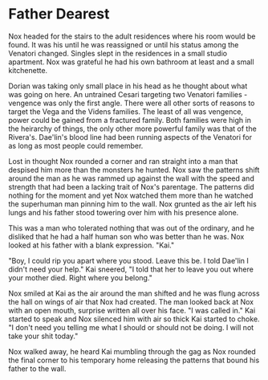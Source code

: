 # Father Dearest

Nox headed for the stairs to the adult residences where his room would be found.  It was his until he was reassigned or until his status among the Venatori changed.  Singles slept in the residences in a small studio apartment.  Nox was grateful he had his own bathroom at least and a small kitchenette. 

Dorian was taking only small place in his head as he thought about what was going on here.  An untrained Cesari targeting two Venatori families - vengence was only the first angle.  There were all other sorts of reasons to target the Vega and the Videns families.  The least of all was vengence, power could be gained from a fractured family.  Both families were high in the heirarchy of things, the only other more powerful family was that of the Rivera's.  Dae'lin's blood line had been running aspects of the Venatori for as long as most people could remember.

Lost in thought Nox rounded a corner and ran straight into a man that despised him more than the monsters he hunted.  Nox saw the patterns shift around the man as he was rammed up against the wall with the speed and strength that had been a lacking trait of Nox's parentage.  The patterns did nothing for the moment and yet Nox watched them more than he watched the superhuman man pinning him to the wall.  Nox grunted as the air left his lungs and his father stood towering over him with his presence alone.

This was a man who tolerated nothing that was out of the ordinary, and he disliked that he had a half human son who was better than he was.  Nox looked at his father with a blank expression.  "Kai."

"Boy, I could rip you apart where you stood.  Leave this be.  I told Dae'lin I didn't need your help."  Kai sneered, "I told that her to leave you out where your mother died.  Right where you belong."

Nox smiled at Kai as the air around the man shifted and he was flung across the hall on wings of air that Nox had created.  The man looked back at Nox with an open mouth, surprise written all over his face.  "I was called in."  Kai started to speak and Nox silenced him with air so thick Kai started to choke. "I don't need you telling me what I should or should not be doing. I will not take your shit today."

Nox walked away, he heard Kai mumbling through the gag as Nox rounded the final corner to his temporary home releasing the patterns that bound his father to the wall.


